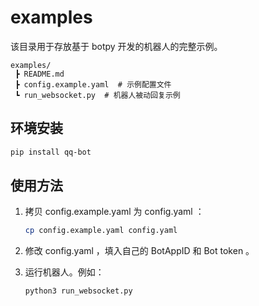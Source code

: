 # examples

该目录用于存放基于 botpy 开发的机器人的完整示例。

```
examples/
 ┣ README.md
 ┣ config.example.yaml  # 示例配置文件
 ┗ run_websocket.py  # 机器人被动回复示例
```

## 环境安装

``` bash
pip install qq-bot
```

## 使用方法

1. 拷贝 config.example.yaml 为 config.yaml ：

    ``` bash
    cp config.example.yaml config.yaml
    ```

2. 修改 config.yaml ，填入自己的 BotAppID 和  Bot token 。
3. 运行机器人。例如：

    ``` bash
    python3 run_websocket.py
    ```
